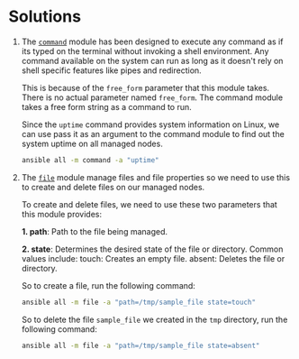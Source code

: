 # Solutions

1. The [`command`](https://docs.ansible.com/ansible/latest/collections/ansible/builtin/command_module.html#ansible-collections-ansible-builtin-command-module) module has been designed to execute any command as if its typed on the terminal without invoking a shell environment. Any command available on the system can run as long
as it doesn't rely on shell specific features like pipes and redirection.

     This is because of the `free_form` parameter that this module takes. There is no actual parameter named `free_form`. The command module takes a free form string as a command to run.
     
     Since the `uptime` command provides system information on Linux, we can use pass it as an argument to the command module to find out the system uptime on all managed nodes.
     
     ```bash
     ansible all -m command -a "uptime"
     ```

2. The [`file`]() module manage files and file properties so we need to use this to create and delete files on our managed nodes. 

     To create and delete files, we need to use these two parameters that this module provides:
     
     **1. path**: Path to the file being managed.
   
     **2. state**: Determines the desired state of the file or directory. Common values include:
          touch: Creates an empty file.
          absent: Deletes the file or directory.
       
     So to create a file, run the following command:
     
     ```bash
     ansible all -m file -a "path=/tmp/sample_file state=touch"
     ```
     
     So to delete the file `sample_file` we created in the `tmp` directory, run the following command:
     
     ```bash
     ansible all -m file -a "path=/tmp/sample_file state=absent"
     ```

